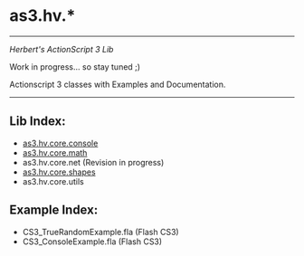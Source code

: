 # as3.hv.*

-----------------------------------
*Herbert's ActionScript 3 Lib*

Work in progress... so stay tuned ;)

Actionscript 3 classes with Examples and Documentation.

-----------------------------------

## Lib Index:

-	[as3.hv.core.console](https://github.com/HerbertV/as3-hv/blob/master/docs/as3-hv-core-console.md) 
-	[as3.hv.core.math](https://github.com/HerbertV/as3-hv/blob/master/docs/as3-hv-core-math.md)
-	as3.hv.core.net (Revision in progress)
-	[as3.hv.core.shapes](https://github.com/HerbertV/as3-hv/blob/master/docs/as3-hv-core-shapes.md)
-	as3.hv.core.utils


## Example Index:
-	CS3_TrueRandomExample.fla (Flash CS3)
- 	CS3_ConsoleExample.fla (Flash CS3)
